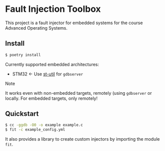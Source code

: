 # Fault Injection Toolbox

This project is a fault injector for embedded systems for the course Advanced Operating Systems.

## Install

```bash
$ poetry install
```

Currently supported embedded architectures:
 - STM32 <- Use [st-util](https://github.com/stlink-org/stlink) for `gdbserver`

> [!Note]
> It works even with non-embedded targets, remotely (using `gdbserver` or locally. For embedded targets, only remotely!

## Quickstart

```bash
$ cc -ggdb -O0 -o example example.c
$ fit -c example_config.yml
```

It also provides a library to create custom injectors by importing the module `fit`.

